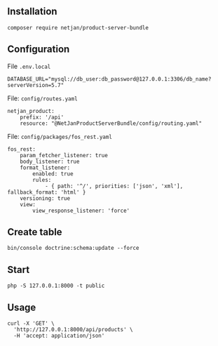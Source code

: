 ## Installation

```
composer require netjan/product-server-bundle
```

## Configuration

File `.env.local`
```
DATABASE_URL="mysql://db_user:db_password@127.0.0.1:3306/db_name?serverVersion=5.7"
```

File: `config/routes.yaml`

```
netjan_product:
    prefix: '/api'
    resource: "@NetJanProductServerBundle/config/routing.yaml"
```

File: `config/packages/fos_rest.yaml`
```
fos_rest:
    param_fetcher_listener: true
    body_listener: true
    format_listener:
        enabled: true
        rules:
            - { path: '^/', priorities: ['json', 'xml'], fallback_format: 'html' }
    versioning: true
    view:
        view_response_listener: 'force'
```



## Create table

```
bin/console doctrine:schema:update --force
```

## Start

```
php -S 127.0.0.1:8000 -t public
```

## Usage

```
curl -X 'GET' \
  'http://127.0.0.1:8000/api/products' \
  -H 'accept: application/json'
```
